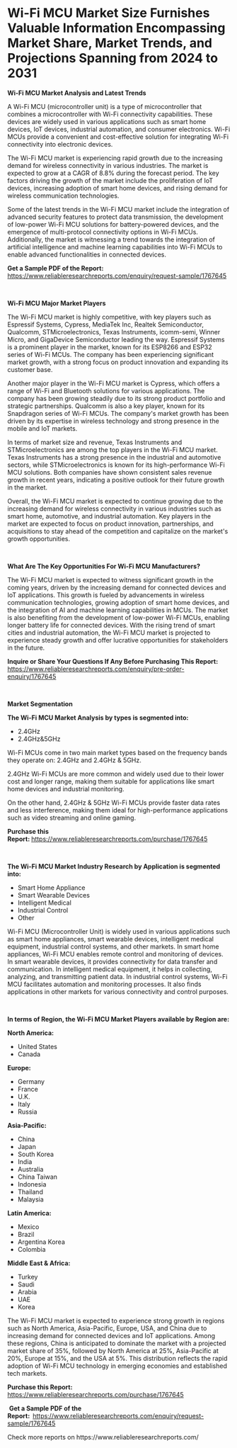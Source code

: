 <p><h1>Wi-Fi MCU Market Size Furnishes Valuable Information Encompassing Market Share, Market Trends, and Projections Spanning from 2024 to 2031</h1></p><p><strong>Wi-Fi MCU Market Analysis and Latest Trends</strong></p>
<p><p>A Wi-Fi MCU (microcontroller unit) is a type of microcontroller that combines a microcontroller with Wi-Fi connectivity capabilities. These devices are widely used in various applications such as smart home devices, IoT devices, industrial automation, and consumer electronics. Wi-Fi MCUs provide a convenient and cost-effective solution for integrating Wi-Fi connectivity into electronic devices.</p><p>The Wi-Fi MCU market is experiencing rapid growth due to the increasing demand for wireless connectivity in various industries. The market is expected to grow at a CAGR of 8.8% during the forecast period. The key factors driving the growth of the market include the proliferation of IoT devices, increasing adoption of smart home devices, and rising demand for wireless communication technologies.</p><p>Some of the latest trends in the Wi-Fi MCU market include the integration of advanced security features to protect data transmission, the development of low-power Wi-Fi MCU solutions for battery-powered devices, and the emergence of multi-protocol connectivity options in Wi-Fi MCUs. Additionally, the market is witnessing a trend towards the integration of artificial intelligence and machine learning capabilities into Wi-Fi MCUs to enable advanced functionalities in connected devices.</p></p>
<p><strong>Get a Sample PDF of the Report:&nbsp;</strong> <a href="https://www.reliableresearchreports.com/enquiry/request-sample/1767645">https://www.reliableresearchreports.com/enquiry/request-sample/1767645</a></p>
<p>&nbsp;</p>
<p><strong>Wi-Fi MCU Major Market Players</strong></p>
<p><p>The Wi-Fi MCU market is highly competitive, with key players such as Espressif Systems, Cypress, MediaTek Inc, Realtek Semiconductor, Qualcomm, STMicroelectronics, Texas Instruments, icomm-semi, Winner Micro, and GigaDevice Semiconductor leading the way. Espressif Systems is a prominent player in the market, known for its ESP8266 and ESP32 series of Wi-Fi MCUs. The company has been experiencing significant market growth, with a strong focus on product innovation and expanding its customer base.</p><p>Another major player in the Wi-Fi MCU market is Cypress, which offers a range of Wi-Fi and Bluetooth solutions for various applications. The company has been growing steadily due to its strong product portfolio and strategic partnerships. Qualcomm is also a key player, known for its Snapdragon series of Wi-Fi MCUs. The company's market growth has been driven by its expertise in wireless technology and strong presence in the mobile and IoT markets.</p><p>In terms of market size and revenue, Texas Instruments and STMicroelectronics are among the top players in the Wi-Fi MCU market. Texas Instruments has a strong presence in the industrial and automotive sectors, while STMicroelectronics is known for its high-performance Wi-Fi MCU solutions. Both companies have shown consistent sales revenue growth in recent years, indicating a positive outlook for their future growth in the market.</p><p>Overall, the Wi-Fi MCU market is expected to continue growing due to the increasing demand for wireless connectivity in various industries such as smart home, automotive, and industrial automation. Key players in the market are expected to focus on product innovation, partnerships, and acquisitions to stay ahead of the competition and capitalize on the market's growth opportunities.</p></p>
<p>&nbsp;</p>
<p><strong>What Are The Key Opportunities For Wi-Fi MCU Manufacturers?</strong></p>
<p><p>The Wi-Fi MCU market is expected to witness significant growth in the coming years, driven by the increasing demand for connected devices and IoT applications. This growth is fueled by advancements in wireless communication technologies, growing adoption of smart home devices, and the integration of AI and machine learning capabilities in MCUs. The market is also benefiting from the development of low-power Wi-Fi MCUs, enabling longer battery life for connected devices. With the rising trend of smart cities and industrial automation, the Wi-Fi MCU market is projected to experience steady growth and offer lucrative opportunities for stakeholders in the future.</p></p>
<p><strong>Inquire or Share Your Questions If Any Before Purchasing This Report:</strong> <a href="https://www.reliableresearchreports.com/enquiry/pre-order-enquiry/1767645">https://www.reliableresearchreports.com/enquiry/pre-order-enquiry/1767645</a></p>
<p>&nbsp;</p>
<p><strong>Market Segmentation</strong></p>
<p><strong>The Wi-Fi MCU Market Analysis by types is segmented into:</strong></p>
<p><ul><li>2.4GHz</li><li>2.4GHz&5GHz</li></ul></p>
<p><p>Wi-Fi MCUs come in two main market types based on the frequency bands they operate on: 2.4GHz and 2.4GHz & 5GHz. </p><p>2.4GHz Wi-Fi MCUs are more common and widely used due to their lower cost and longer range, making them suitable for applications like smart home devices and industrial monitoring. </p><p>On the other hand, 2.4GHz & 5GHz Wi-Fi MCUs provide faster data rates and less interference, making them ideal for high-performance applications such as video streaming and online gaming.</p></p>
<p><strong>Purchase this Report:&nbsp;</strong><a href="https://www.reliableresearchreports.com/purchase/1767645">https://www.reliableresearchreports.com/purchase/1767645</a></p>
<p>&nbsp;</p>
<p><strong>The Wi-Fi MCU Market Industry Research by Application is segmented into:</strong></p>
<p><ul><li>Smart Home Appliance</li><li>Smart Wearable Devices</li><li>Intelligent Medical</li><li>Industrial Control</li><li>Other</li></ul></p>
<p><p>Wi-Fi MCU (Microcontroller Unit) is widely used in various applications such as smart home appliances, smart wearable devices, intelligent medical equipment, industrial control systems, and other markets. In smart home appliances, Wi-Fi MCU enables remote control and monitoring of devices. In smart wearable devices, it provides connectivity for data transfer and communication. In intelligent medical equipment, it helps in collecting, analyzing, and transmitting patient data. In industrial control systems, Wi-Fi MCU facilitates automation and monitoring processes. It also finds applications in other markets for various connectivity and control purposes.</p></p>
<p>&nbsp;</p>
<p><strong>In terms of Region, the Wi-Fi MCU Market Players available by Region are:</strong></p>
<p>
    <p> <strong> North America: </strong>
        <ul>
            <li>United States</li>
            <li>Canada</li>
        </ul>
        </p> 
    <p> <strong> Europe: </strong>
        <ul>
            <li>Germany</li>
            <li>France</li>
            <li>U.K.</li>
            <li>Italy</li>
            <li>Russia</li>
        </ul>
        </p> 
    <p> <strong> Asia-Pacific: </strong>
        <ul>
            <li>China</li>
            <li>Japan</li>
            <li>South Korea</li>
            <li>India</li>
            <li>Australia</li>
            <li>China Taiwan</li>
            <li>Indonesia</li>
            <li>Thailand</li>
            <li>Malaysia</li>
        </ul>
        </p> 
    <p> <strong> Latin America: </strong>
        <ul>
            <li>Mexico</li>
            <li>Brazil</li>
            <li>Argentina Korea</li>
            <li>Colombia</li>
        </ul>
        </p> 
    <p> <strong> Middle East & Africa: </strong>
        <ul>
            <li>Turkey</li>
            <li>Saudi</li>
            <li>Arabia</li>
            <li>UAE</li>
            <li>Korea</li>
        </ul>
    </p>
    </p>
<p><p>The Wi-Fi MCU market is expected to experience strong growth in regions such as North America, Asia-Pacific, Europe, USA, and China due to increasing demand for connected devices and IoT applications. Among these regions, China is anticipated to dominate the market with a projected market share of 35%, followed by North America at 25%, Asia-Pacific at 20%, Europe at 15%, and the USA at 5%. This distribution reflects the rapid adoption of Wi-Fi MCU technology in emerging economies and established tech markets.</p></p>
<p><strong>Purchase this Report: </strong><a href="https://www.reliableresearchreports.com/purchase/1767645">https://www.reliableresearchreports.com/purchase/1767645</a></p>
<p>&nbsp;<strong>Get a Sample PDF of the Report:&nbsp;&nbsp;</strong><a href="https://www.reliableresearchreports.com/enquiry/request-sample/1767645">https://www.reliableresearchreports.com/enquiry/request-sample/1767645</a></p>
<p><strong></strong></p>
<p>Check more reports on https://www.reliableresearchreports.com/</p>